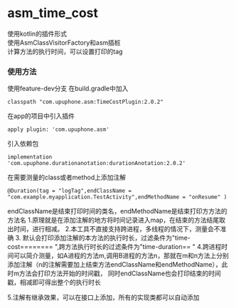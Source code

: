 # asm_time_cost


使用kotlin的插件形式  
使用AsmClassVisitorFactory和asm插桩  
计算方法的执行时间，可以设置打印的tag  
### 使用方法
使用feature-dev分支
在build.gradle中加入
```
classpath "com.upuphone.asm:TimeCostPlugin:2.0.2"
```
在app的项目中引入插件
```
apply plugin: 'com.upuphone.asm'
```

引入依赖包
```
implementation 'com.upuphone.durationanotation:durationAnotation:2.0.2'
```

在需要测量的class或者method上添加注解
```
@Duration(tag = "logTag",endClassName = "com.example.myapplication.TestActivity",endMethodName = "onResume" )
```
endClassName是结束打印时间的类名，endMethodName是结束打印方方法的方法名
1.原理就是在添加注解的地方将时间记录进入map，在结束的方法结尾取出时间，进行相减。
2.本工具不直接支持跨进程，多线程的情况下，测量会不准确
3. 默认会打印添加注解的本方法的执行时长，过滤条件为"time-cost======== ",跨方法执行时长的过滤条件为"time-duration== "
4.跨进程时间可以简介测量，如A进程的方法m,调用B进程的方法n，那就在m和n方法上分别添加注解（n的注解需要加上结束方法endClassName和endMethodName），此时m方法会打印方法开始的时间戳，
同时endClassName也会打印结束的时间戳，相减即可得出整个的执行时长

5.注解有继承效果，可以在接口上添加，所有的实现类都可以自动添加
